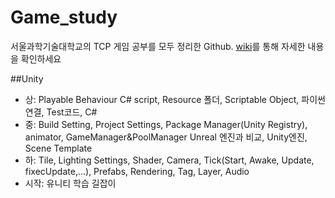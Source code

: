 # Game_study
서울과학기술대학교의 TCP 게임 공부를 모두 정리한 Github.
[wiki](https://github.com/TeamCrazyPerformance/Game_study/wiki)를 통해 자세한 내용을 확인하세요

##Unity
- 상: Playable Behaviour C# script, Resource 폴더, Scriptable Object, 파이썬 연결, Test코드, C#
- 중: Build Setting, Project Settings, Package Manager(Unity Registry), animator, GameManager&PoolManager Unreal 엔진과 비교, Unity엔진, Scene Template
- 하: Tile, Lighting Settings, Shader, Camera, Tick(Start, Awake, Update, fixecUpdate,...), Prefabs, Rendering, Tag, Layer, Audio
- 시작: 유니티 학습 길잡이
